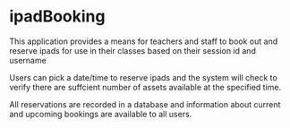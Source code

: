 # ipadBooking

This application provides a means for teachers and staff to book out and reserve ipads for use in their classes based on their session id and username

Users can pick a date/time to reserve ipads and the system will check to verify there are suffcient number of assets available at the specified time.

All reservations are recorded in a database and information about current and upcoming bookings are available to all users.
